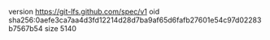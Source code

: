 version https://git-lfs.github.com/spec/v1
oid sha256:0aefe3ca7aa4d3fd12214d28d7ba9af65d6fafb27601e54c97d02283b7567b54
size 5140
